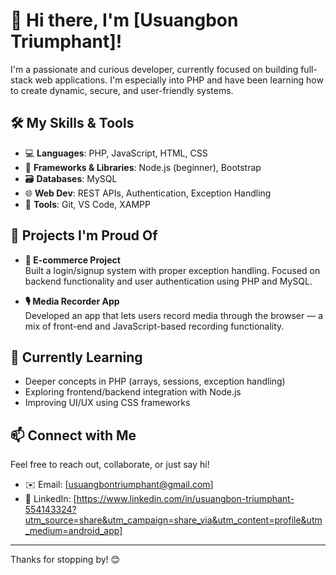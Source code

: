 # 👋 Hi there, I'm [Usuangbon Triumphant]!

I'm a passionate and curious developer, currently focused on building full-stack web applications. I'm especially into PHP and have been learning how to create dynamic, secure, and user-friendly systems.

## 🛠️ My Skills & Tools

- 💻 **Languages**: PHP, JavaScript, HTML, CSS
- 🧰 **Frameworks & Libraries**: Node.js (beginner), Bootstrap
- 🗃️ **Databases**: MySQL
- 🌐 **Web Dev**: REST APIs, Authentication, Exception Handling
- 🧪 **Tools**: Git, VS Code, XAMPP

## 🚀 Projects I'm Proud Of

- **🛒 E-commerce Project**  
  Built a login/signup system with proper exception handling. Focused on backend functionality and user authentication using PHP and MySQL.

- **🎙️ Media Recorder App**  
  Developed an app that lets users record media through the browser — a mix of front-end and JavaScript-based recording functionality.

## 🌱 Currently Learning

- Deeper concepts in PHP (arrays, sessions, exception handling)
- Exploring frontend/backend integration with Node.js
- Improving UI/UX using CSS frameworks

## 📫 Connect with Me

Feel free to reach out, collaborate, or just say hi!

- ✉️ Email: [usuangbontriumphant@gmail.com]
- 💼 LinkedIn: [https://www.linkedin.com/in/usuangbon-triumphant-554143324?utm_source=share&utm_campaign=share_via&utm_content=profile&utm_medium=android_app]

---

Thanks for stopping by! 😊

<!---
Triumphant307/Triumphant307 is a ✨ special ✨ repository because its `README.md` (this file) appears on your GitHub profile.
You can click the Preview link to take a look at your changes.
--->
